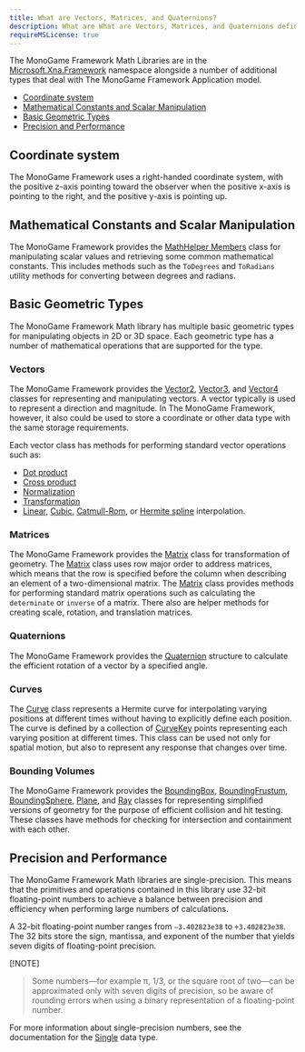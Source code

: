 ```yaml
---
title: What are Vectors, Matrices, and Quaternions?
description: What are What are Vectors, Matrices, and Quaternions definitions for MonoGame!
requireMSLicense: true
---
```


The MonoGame Framework Math Libraries are in the [Microsoft.Xna.Framework](xref:Microsoft.Xna.Framework) namespace alongside a number of additional types that deal with The MonoGame Framework Application model.

* [Coordinate system](#coordinate-system)
* [Mathematical Constants and Scalar Manipulation](#mathematical-constants-and-scalar-manipulation)
* [Basic Geometric Types](#basic-geometric-types)
* [Precision and Performance](#precision-and-performance)

## Coordinate system

The MonoGame Framework uses a right-handed coordinate system, with the positive z-axis pointing toward the observer when the positive x-axis is pointing to the right, and the positive y-axis is pointing up.

## Mathematical Constants and Scalar Manipulation

The MonoGame Framework provides the [MathHelper Members](xref:Microsoft.Xna.Framework.MathHelper) class for manipulating scalar values and retrieving some common mathematical constants. This includes methods such as the `ToDegrees` and `ToRadians` utility methods for converting between degrees and radians.

## Basic Geometric Types

The MonoGame Framework Math library has multiple basic geometric types for manipulating objects in 2D or 3D space. Each geometric type has a number of mathematical operations that are supported for the type.

### Vectors

The MonoGame Framework provides the [Vector2](xref:Microsoft.Xna.Framework.Vector2), [Vector3](xref:Microsoft.Xna.Framework.Vector3), and [Vector4](xref:Microsoft.Xna.Framework.Vector4) classes for representing and manipulating vectors. A vector typically is used to represent a direction and magnitude. In The MonoGame Framework, however, it also could be used to store a coordinate or other data type with the same storage requirements.

Each vector class has methods for performing standard vector operations such as:

* [Dot product](/api/Microsoft.Xna.Framework.Vector3.html#Microsoft_Xna_Framework_Vector3_Dot_Microsoft_Xna_Framework_Vector3_Microsoft_Xna_Framework_Vector3_)
* [Cross product](/api/Microsoft.Xna.Framework.Vector3.html#Microsoft_Xna_Framework_Vector3_Cross_Microsoft_Xna_Framework_Vector3_Microsoft_Xna_Framework_Vector3_)
* [Normalization](/api/Microsoft.Xna.Framework.Vector3.html#Microsoft_Xna_Framework_Vector3_Normalize)
* [Transformation](/api/Microsoft.Xna.Framework.Vector3.html#Microsoft_Xna_Framework_Vector3_Transform_Microsoft_Xna_Framework_Vector3_Microsoft_Xna_Framework_Matrix_)
* [Linear](/api/Microsoft.Xna.Framework.Vector3.html#Microsoft_Xna_Framework_Vector3_Lerp_Microsoft_Xna_Framework_Vector3_Microsoft_Xna_Framework_Vector3_System_Single_), [Cubic](/api/Microsoft.Xna.Framework.Vector3.html#Microsoft_Xna_Framework_Vector3_SmoothStep_Microsoft_Xna_Framework_Vector3_Microsoft_Xna_Framework_Vector3_System_Single_), [Catmull-Rom](/api/Microsoft.Xna.Framework.Vector3.html#Microsoft_Xna_Framework_Vector3_CatmullRom_Microsoft_Xna_Framework_Vector3_Microsoft_Xna_Framework_Vector3_Microsoft_Xna_Framework_Vector3_Microsoft_Xna_Framework_Vector3_System_Single_), or [Hermite spline](/api/Microsoft.Xna.Framework.Vector3.html#Microsoft_Xna_Framework_Vector3_Hermite_Microsoft_Xna_Framework_Vector3_Microsoft_Xna_Framework_Vector3_Microsoft_Xna_Framework_Vector3_Microsoft_Xna_Framework_Vector3_System_Single_) interpolation.

### Matrices

The MonoGame Framework provides the [Matrix](xref:Microsoft.Xna.Framework.Matrix) class for transformation of geometry. The [Matrix](xref:Microsoft.Xna.Framework.Matrix) class uses row major order to address matrices, which means that the row is specified before the column when describing an element of a two-dimensional matrix. The [Matrix](xref:Microsoft.Xna.Framework.Matrix) class provides methods for performing standard matrix operations such as calculating the `determinate` or `inverse` of a matrix. There also are helper methods for creating scale, rotation, and translation matrices.

### Quaternions

The MonoGame Framework provides the [Quaternion](xref:Microsoft.Xna.Framework.Quaternion) structure to calculate the efficient rotation of a vector by a specified angle.

### Curves

The [Curve](xref:Microsoft.Xna.Framework.Curve) class represents a Hermite curve for interpolating varying positions at different times without having to explicitly define each position. The curve is defined by a collection of [CurveKey](xref:Microsoft.Xna.Framework.CurveKey) points representing each varying position at different times. This class can be used not only for spatial motion, but also to represent any response that changes over time.

### Bounding Volumes

The MonoGame Framework provides the [BoundingBox](xref:Microsoft.Xna.Framework.BoundingBox), [BoundingFrustum](xref:Microsoft.Xna.Framework.BoundingFrustum), [BoundingSphere](xref:Microsoft.Xna.Framework.BoundingSphere), [Plane](xref:Microsoft.Xna.Framework.Plane), and [Ray](xref:Microsoft.Xna.Framework.Ray) classes for representing simplified versions of geometry for the purpose of efficient collision and hit testing. These classes have methods for checking for intersection and containment with each other.

## Precision and Performance

The MonoGame Framework Math libraries are single-precision. This means that the primitives and operations contained in this library use 32-bit floating-point numbers to achieve a balance between precision and efficiency when performing large numbers of calculations.

A 32-bit floating-point number ranges from `–3.402823e38` to `+3.402823e38`. The 32 bits store the sign, mantissa, and exponent of the number that yields seven digits of floating-point precision.

 [!NOTE]
> Some numbers—for example π, 1/3, or the square root of two—can be approximated only with seven digits of precision, so be aware of rounding errors when using a binary representation of a floating-point number.

For more information about single-precision numbers, see the documentation for the [Single](http://msdn.microsoft.com/en-us/library/system.single.aspx) data type.
